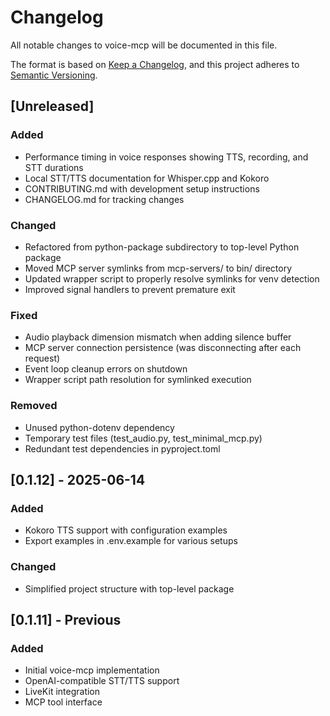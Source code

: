 # Changelog

All notable changes to voice-mcp will be documented in this file.

The format is based on [Keep a Changelog](https://keepachangelog.com/en/1.0.0/),
and this project adheres to [Semantic Versioning](https://semver.org/spec/v2.0.0.html).

## [Unreleased]

### Added
- Performance timing in voice responses showing TTS, recording, and STT durations
- Local STT/TTS documentation for Whisper.cpp and Kokoro
- CONTRIBUTING.md with development setup instructions
- CHANGELOG.md for tracking changes

### Changed
- Refactored from python-package subdirectory to top-level Python package
- Moved MCP server symlinks from mcp-servers/ to bin/ directory
- Updated wrapper script to properly resolve symlinks for venv detection
- Improved signal handlers to prevent premature exit

### Fixed
- Audio playback dimension mismatch when adding silence buffer
- MCP server connection persistence (was disconnecting after each request)
- Event loop cleanup errors on shutdown
- Wrapper script path resolution for symlinked execution

### Removed
- Unused python-dotenv dependency
- Temporary test files (test_audio.py, test_minimal_mcp.py)
- Redundant test dependencies in pyproject.toml

## [0.1.12] - 2025-06-14

### Added
- Kokoro TTS support with configuration examples
- Export examples in .env.example for various setups

### Changed
- Simplified project structure with top-level package

## [0.1.11] - Previous

### Added
- Initial voice-mcp implementation
- OpenAI-compatible STT/TTS support
- LiveKit integration
- MCP tool interface